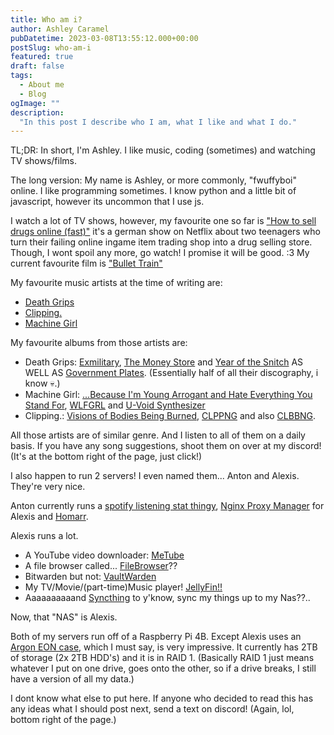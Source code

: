 ```yaml
---
title: Who am i?
author: Ashley Caramel
pubDatetime: 2023-03-08T13:55:12.000+00:00
postSlug: who-am-i
featured: true
draft: false
tags:
  - About me
  - Blog
ogImage: ""
description:
  "In this post I describe who I am, what I like and what I do."
---
```


TL;DR: In short, I'm Ashley. I like music, coding (sometimes) and watching TV shows/films.

The long version:
My name is Ashley, or more commonly, "fwuffyboi" online.
I like programming sometimes. I know python and a little bit of javascript, however its uncommon that I use js.

I watch a lot of TV shows, however, my favourite one so far is ["How to sell drugs online (fast)"](https://www.themoviedb.org/tv/88236-how-to-sell-drugs-online-fast) it's a german show on Netflix about two teenagers who turn their failing online ingame item trading shop into a drug selling store. Though, I wont spoil any more, go watch! I promise it will be good. :3
My current favourite film is ["Bullet Train"](https://www.themoviedb.org/movie/718930-bullet-train)

My favourite music artists at the time of writing are:
 - [Death Grips](https://genius.com/artists/Death-grips)
 - [Clipping.](https://genius.com/artists/Clipping)
 - [Machine Girl](https://genius.com/artists/Machine-girl)

My favourite albums from those artists are:
 - Death Grips: [Exmilitary](https://genius.com/albums/Death-grips/Exmilitary), [The Money Store](https://genius.com/albums/Death-grips/The-money-store) and [Year of the Snitch](https://genius.com/albums/Death-grips/Year-of-the-snitch) AS WELL AS [Government Plates](https://genius.com/albums/Death-grips/Government-plates). (Essentially half of all their discography, i know 💀.)
 - Machine Girl: [...Because I'm Young Arrogant and Hate Everything You Stand For](https://genius.com/albums/Machine-girl/Because-im-young-arrogant-and-hate-everything-you-stand-for), [WLFGRL](https://genius.com/albums/Machine-girl/Wlfgrl) and [U-Void Synthesizer](https://genius.com/albums/Machine-girl/U-void-synthesizer)
 - Clipping.: [Visions of Bodies Being Burned](https://genius.com/albums/Clipping/Visions-of-bodies-being-burned), [CLPPNG](https://genius.com/albums/Clipping/Clppng) and also [CLBBNG](https://genius.com/albums/Clipping/Clbbng).

All those artists are of similar genre. And I listen to all of them on a daily basis. If you have any song suggestions, shoot them on over at my discord! (It's at the bottom right of the page, just click!)


I also happen to run 2 servers! I even named them... Anton and Alexis. They're very nice.

Anton currently runs a [spotify listening stat thingy](https://github.com/Yooooomi/your_spotify), [Nginx Proxy Manager](https://github.com/NginxProxyManager/nginx-proxy-manager) for Alexis and [Homarr](https://github.com/ajnart/homarr).

Alexis runs a lot.
 - A YouTube video downloader: [MeTube](https://github.com/alexta69/metube)
 - A file browser called... [FileBrowser](https://github.com/filebrowser/filebrowser)??
 - Bitwarden but not: [VaultWarden](https://github.com/dani-garcia/vaultwarden)
 - My TV/Movie/(part-time)Music player! [JellyFin!!](https://github.com/jellyfin/jellyfin)
 - Aaaaaaaaaand [Syncthing](https://github.com/syncthing) to y'know, sync my things up to my Nas??..

Now, that "NAS" is Alexis. 

Both of my servers run off of a Raspberry Pi 4B. Except Alexis uses an [Argon EON case](https://argon40.myshopify.com/products/argon-eon-pi-nas), which I must say, is very impressive. It currently has 2TB of storage (2x 2TB HDD's) and it is in RAID 1. (Basically RAID 1 just means whatever I put on one drive, goes onto the other, so if a drive breaks, I still have a version of all my data.)

I dont know what else to put here. If anyone who decided to read this has any ideas what I should post next, send a text on discord! (Again, lol, bottom right of the page.)
